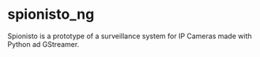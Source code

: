 # spionisto_ng
Spionisto is a prototype of a surveillance system for IP Cameras made with Python ad GStreamer.
